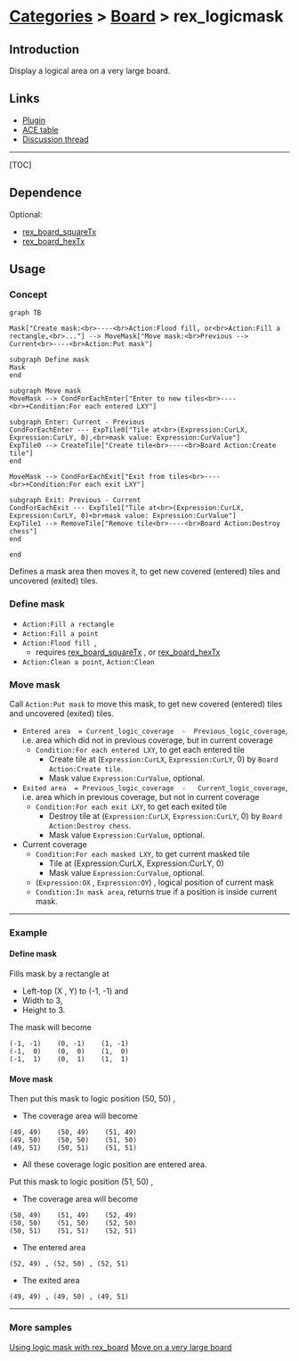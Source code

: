 # [Categories](categories.index.html) > [Board](board.index.html) > rex_logicmask

## Introduction

Display a logical area on a very large board.

## Links

- [Plugin](https://rexrainbow.github.io/C2RexDoc/repo/rex_logicmask.7z)
- [ACE table](https://rexrainbow.github.io/C2RexDoc/c2rexpluginsACE/plugin_rex_logicmask.html)
- [Discussion thread](https://www.scirra.com/forum/plugin-rex-logicmask_t118875)


----

[TOC]

## Dependence

Optional:

- [rex_board_squareTx](http://c2rexplugins.weebly.com/rex_board_squaretx.html)
- [rex_board_hexTx](http://c2rexplugins.weebly.com/rex_board_hextx.html)

## Usage

### Concept

```mermaid
graph TB

Mask["Create mask:<br>----<br>Action:Flood fill, or<br>Action:Fill a rectangle,<br>..."] --> MoveMask["Move mask:<br>Previous --> Current<br>----<br>Action:Put mask"]

subgraph Define mask
Mask
end

subgraph Move mask
MoveMask --> CondForEachEnter["Enter to new tiles<br>----<br>+Condition:For each entered LXY"]

subgraph Enter: Current - Previous
CondForEachEnter --- ExpTile0["Tile at<br>(Expression:CurLX, Expression:CurLY, 0),<br>mask value: Expression:CurValue"]
ExpTile0 --> CreateTile["Create tile<br>----<br>Board Action:Create tile"]
end

MoveMask --> CondForEachExit["Exit from tiles<br>----<br>+Condition:For each exit LXY"]

subgraph Exit: Previous - Current
CondForEachExit --- ExpTile1["Tile at<br>(Expression:CurLX, Expression:CurLY, 0)<br>mask value: Expression:CurValue"]
ExpTile1 --> RemoveTile["Remove tile<br>----<br>Board Action:Destroy chess"]
end

end
```

Defines a mask area then moves it, to get new covered (entered) tiles and uncovered (exited) tiles.

### Define mask

- `Action:Fill a rectangle`
- `Action:Fill a point`
- `Action:Flood fill `, 
  - requires [rex_board_squareTx](rex_board_squaretx.html) , or [rex_board_hexTx](rex_board_hextx.html)
- `Action:Clean a point`, `Action:Clean`

### Move mask

Call `Action:Put mask` to move this mask, to get new covered (entered) tiles and uncovered (exited) tiles.

- `Entered area  = Current_logic_coverage  -  Previous_logic_coverage`, i.e. area which did not in previous coverage, but in current coverage
  - `Condition:For each entered LXY`, to get each entered tile
    - Create  tile at (`Expression:CurLX`, `Expression:CurLY`, 0) by  `Board Action:Create tile`.
    - Mask value `Expression:CurValue`, optional.
- `Exited area  = Previous_logic_coverage  -   Current_logic_coverage`,  i.e. area which in previous coverage, but not in current coverage
  - `Condition:For each exit LXY`, to get each exited tile
    - Destroy tile at (`Expression:CurLX`, `Expression:CurLY`, 0) by  `Board Action:Destroy chess`.
    - Mask value `Expression:CurValue`, optional.
- Current coverage
  - `Condition:For each masked LXY`, to get current masked tile
    - Tile at (Expression:CurLX, Expression:CurLY, 0)
    - Mask value `Expression:CurValue`, optional.
  - (`Expression:OX` , `Expression:OY`) , logical position of current mask
  - `Condition:In mask area`, returns true if a position is inside current mask.

----

### Example

#### Define mask

Fills mask by a rectangle at 

- Left-top (X , Y) to (-1, -1) and 
- Width to 3, 
- Height to 3. 

The mask will become

```
(-1, -1)    (0, -1)    (1, -1)
(-1,  0)    (0,  0)    (1,  0)
(-1,  1)    (0,  1)    (1,  1)
```

#### Move mask

Then put this mask to logic position (50, 50) , 

- The coverage area will become

```
(49, 49)    (50, 49)    (51, 49)
(49, 50)    (50, 50)    (51, 50)
(49, 51)    (50, 51)    (51, 51)
```

- All these coverage logic position are entered area.

Put this mask to logic position (51, 50) , 

- The coverage area will become

```
(50, 49)    (51, 49)    (52, 49)
(50, 50)    (51, 50)    (52, 50)
(50, 51)    (51, 51)    (52, 51)
```

- The entered area

```
(52, 49) , (52, 50) , (52, 51)
```

- The exited area

```
(49, 49) , (49, 50) , (49, 51)
```

----

### More samples

[Using logic mask with rex_board](https://onedrive.live.com/redir?resid=7497FD5EC94476E!1014&authkey=!AAgE7vo2EOVc9Ww&ithint=file%2ccapx)
[Move on a very large board](https://onedrive.live.com/redir?resid=7497FD5EC94476E!1024&authkey=!AF1lJt1z-lGtoXs&ithint=file%2ccapx)